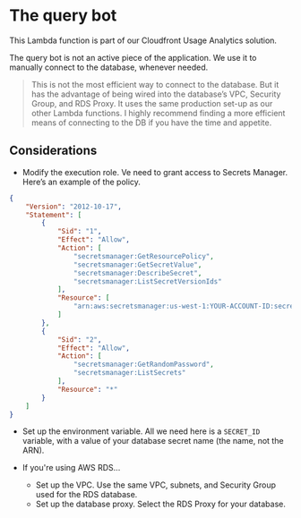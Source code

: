 # The query bot

This Lambda function is part of our Cloudfront Usage Analytics solution. 

The query bot is not an active piece of the application. We use it to manually connect to the database, whenever needed.

> This is not the most efficient way to connect to the database. But it has the advantage of being wired into the database’s VPC, Security Group, and RDS Proxy. It uses the same production set-up as our other Lambda functions. 
> I highly recommend finding a more efficient means of connecting to the DB if you have the time and appetite.

## Considerations

* Modify the execution role. Ve need to grant access to Secrets Manager. Here’s an example of the policy.

```json
{
    "Version": "2012-10-17",
    "Statement": [
        {
            "Sid": "1",
            "Effect": "Allow",
            "Action": [
                "secretsmanager:GetResourcePolicy",
                "secretsmanager:GetSecretValue",
                "secretsmanager:DescribeSecret",
                "secretsmanager:ListSecretVersionIds"
            ],
            "Resource": [
                "arn:aws:secretsmanager:us-west-1:YOUR-ACCOUNT-ID:secret:YOUR-SECRET-ARN"
            ]
        },
        {
            "Sid": "2",
            "Effect": "Allow",
            "Action": [
                "secretsmanager:GetRandomPassword",
                "secretsmanager:ListSecrets"
            ],
            "Resource": "*"
        }
    ]
}
```

* Set up the environment variable. All we need here is a `SECRET_ID` variable, with a value of your database secret name (the name, not the ARN).

* If you're using AWS RDS...
  * Set up the VPC. Use the same VPC, subnets, and Security Group used for the RDS database.
  * Set up the database proxy. Select the RDS Proxy for your database.
